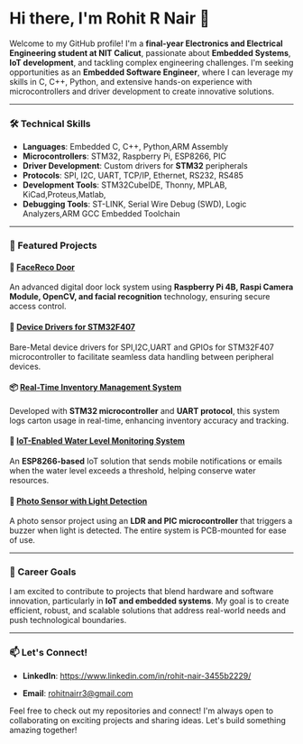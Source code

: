 # Hi there, I'm Rohit R Nair 👋

Welcome to my GitHub profile! I'm a **final-year Electronics and Electrical Engineering student at NIT Calicut**, passionate about **Embedded Systems**, **IoT development**, and tackling complex engineering challenges. I'm seeking opportunities as an **Embedded Software Engineer**, where I can leverage my skills in C, C++, Python, and extensive hands-on experience with microcontrollers and driver development to create innovative solutions.

---

### 🛠 Technical Skills
- **Languages**: Embedded C, C++, Python,ARM Assembly
- **Microcontrollers**: STM32, Raspberry Pi, ESP8266, PIC
- **Driver Development**: Custom drivers for **STM32** peripherals
- **Protocols**: SPI, I2C, UART, TCP/IP, Ethernet, RS232, RS485
- **Development Tools**: STM32CubeIDE, Thonny, MPLAB, KiCad,Proteus,Matlab,
- **Debugging Tools**: ST-LINK, Serial Wire Debug (SWD), Logic Analyzers,ARM GCC Embedded Toolchain

---

### 🌟 Featured Projects

#### 📸 [FaceReco Door](https://github.com/rohit1749/Raspi_FaceRecoDoor)
An advanced digital door lock system using **Raspberry Pi 4B, Raspi Camera Module, OpenCV, and facial recognition** technology, ensuring secure access control.

#### 🔧 [Device Drivers for STM32F407](https://github.com/rohit1749/STM32drivers)
Bare-Metal device drivers for SPI,I2C,UART and GPIOs for STM32F407 microcontroller to facilitate seamless data handling between peripheral devices.

#### 📦 [Real-Time Inventory Management System](https://github.com/rohit1749/Inventory-Management)
Developed with **STM32 microcontroller** and **UART protocol**, this system logs carton usage in real-time, enhancing inventory accuracy and tracking.

#### 🌊 [IoT-Enabled Water Level Monitoring System](https://github.com/rohit1749/Water-Level-Monitoring-System)
An **ESP8266-based** IoT solution that sends mobile notifications or emails when the water level exceeds a threshold, helping conserve water resources.

#### 🔆 [Photo Sensor with Light Detection](https://github.com/your-repo-link)
A photo sensor project using an **LDR and PIC microcontroller** that triggers a buzzer when light is detected. The entire system is PCB-mounted for ease of use.

---

### 🎯 Career Goals

I am excited to contribute to projects that blend hardware and software innovation, particularly in **IoT and embedded systems**. My goal is to create efficient, robust, and scalable solutions that address real-world needs and push technological boundaries.

---

### 📫 Let's Connect!
- **LinkedIn**: https://www.linkedin.com/in/rohit-nair-3455b2229/

- **Email**: rohitnairr3@gmail.com

Feel free to check out my repositories and connect! I'm always open to collaborating on exciting projects and sharing ideas. Let's build something amazing together!
